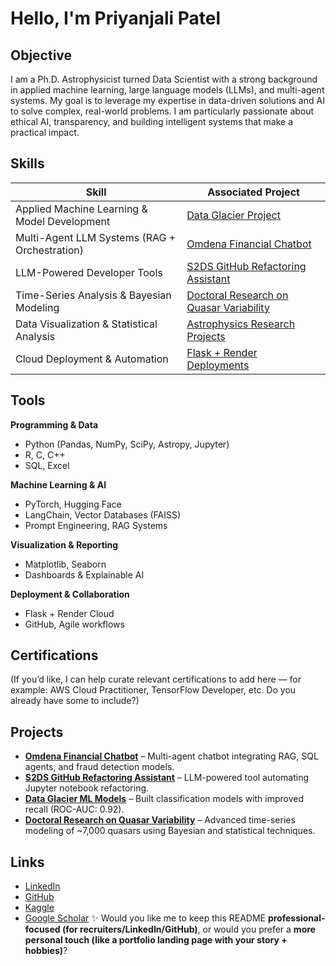 # Hello, I'm Priyanjali Patel

## Objective

I am a Ph.D. Astrophysicist turned Data Scientist with a strong background in applied machine learning, large language models (LLMs), and multi-agent systems. My goal is to leverage my expertise in data-driven solutions and AI to solve complex, real-world problems. I am particularly passionate about ethical AI, transparency, and building intelligent systems that make a practical impact.

## Skills

| Skill                                         | Associated Project                                                                                      |
| --------------------------------------------- | ------------------------------------------------------------------------------------------------------- |
| Applied Machine Learning & Model Development  | [Data Glacier Project](https://github.com/priyanjalipatel)                                              |
| Multi-Agent LLM Systems (RAG + Orchestration) | [Omdena Financial Chatbot](https://github.com/priyanjalipatel)                                          |
| LLM-Powered Developer Tools                   | [S2DS GitHub Refactoring Assistant](https://github.com/priyanjalipatel)                                 |
| Time-Series Analysis & Bayesian Modeling      | [Doctoral Research on Quasar Variability](https://scholar.google.com/citations?hl=en&user=Ola1DfwAAAAJ) |
| Data Visualization & Statistical Analysis     | [Astrophysics Research Projects](https://scholar.google.com/citations?hl=en&user=Ola1DfwAAAAJ)          |
| Cloud Deployment & Automation                 | [Flask + Render Deployments](https://github.com/priyanjalipatel)                                        |

## Tools

**Programming & Data**

* Python (Pandas, NumPy, SciPy, Astropy, Jupyter)
* R, C, C++
* SQL, Excel

**Machine Learning & AI**

* PyTorch, Hugging Face
* LangChain, Vector Databases (FAISS)
* Prompt Engineering, RAG Systems

**Visualization & Reporting**

* Matplotlib, Seaborn
* Dashboards & Explainable AI

**Deployment & Collaboration**

* Flask + Render Cloud
* GitHub, Agile workflows

## Certifications

(If you’d like, I can help curate relevant certifications to add here — for example: AWS Cloud Practitioner, TensorFlow Developer, etc. Do you already have some to include?)

## Projects

* **[Omdena Financial Chatbot](https://github.com/priyanjalipatel)** – Multi-agent chatbot integrating RAG, SQL agents, and fraud detection models.
* **[S2DS GitHub Refactoring Assistant](https://github.com/priyanjalipatel)** – LLM-powered tool automating Jupyter notebook refactoring.
* **[Data Glacier ML Models](https://github.com/priyanjalipatel)** – Built classification models with improved recall (ROC-AUC: 0.92).
* **[Doctoral Research on Quasar Variability](https://scholar.google.com/citations?hl=en&user=Ola1DfwAAAAJ)** – Advanced time-series modeling of \~7,000 quasars using Bayesian and statistical techniques.

## Links

* [LinkedIn](https://www.linkedin.com/in/priyanjalipatel)
* [GitHub](https://github.com/priyanjalipatel)
* [Kaggle](https://www.kaggle.com/priyanjalipatel)
* [Google Scholar](https://scholar.google.com/citations?hl=en&user=Ola1DfwAAAAJ)
✨ Would you like me to keep this README **professional-focused (for recruiters/LinkedIn/GitHub)**, or would you prefer a **more personal touch (like a portfolio landing page with your story + hobbies)**?
